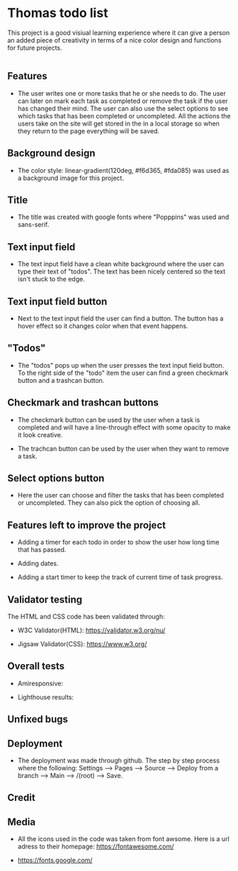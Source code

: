 # Thomas todo list

This project is a good visiual learning experience where it can give a person an added piece of creativity in terms of a nice color design and functions for future projects.

![]()

## Features

* The user writes one or more tasks that he or she needs to do. The user can later on mark each task as completed or remove the task if the user has changed their mind. The user can also use the select options to see which tasks that has been completed or uncompleted. All the actions the users take on the site will get stored in the in a local storage so when they return to the page everything will be saved.

## Background design

* The color style: linear-gradient(120deg, #f6d365, #fda085) was used as a background image for this project.

## Title

* The title was created with google fonts where "Popppins" was used and sans-serif.

## Text input field

* The text input field have a clean white background where the user can type their text of "todos". The text has been nicely centered so the text isn't stuck to the edge.

## Text input field button

* Next to the text input field the user can find a button. The button has a hover effect so it changes color when that event happens.

## "Todos"

* The "todos" pops up when the user presses the text input field button. To the right side of the "todo" item the user can find a green checkmark button and a trashcan button.

## Checkmark and trashcan buttons

* The checkmark button can be used by the user when a task is completed and will have a line-through effect with some opacity to make it look creative.

* The trachcan button can be used by the user when they want to remove a task.

## Select options button

* Here the user can choose and filter the tasks that has been completed or uncompleted. They can also pick the option of choosing all.

## Features left to improve the project

* Adding a timer for each todo in order to show the user how long time that has passed.

* Adding dates.

* Adding a start timer to keep the track of current time of task progress.

## Validator testing

The HTML and CSS code has been validated through:

* W3C Validator(HTML): https://validator.w3.org/nu/

* Jigsaw Validator(CSS): https://www.w3.org/

## Overall tests

* Amiresponsive:

* Lighthouse results:

## Unfixed bugs

## Deployment

* The deployment was made through github. The step by step process where the following: Settings --> Pages --> Source --> Deploy from a branch --> Main --> /(root) --> Save.

## Credit

## Media

* All the icons used in the code was taken from font awsome. Here is a url adress to their homepage: https://fontawesome.com/

* https://fonts.google.com/

